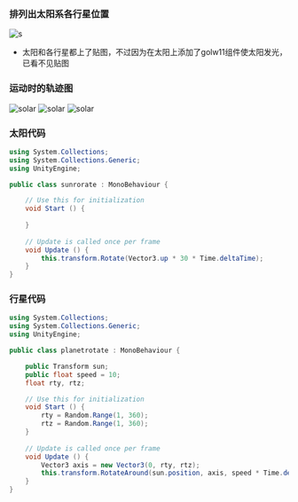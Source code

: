 ### 排列出太阳系各行星位置

![s](http://r.photo.store.qq.com/psb?/V130IzoX3J4uRT/6f7U7.O9mwzVFYvDcV*H1zcaQW2SYILuj.Wi6RYCPFI!/r/dGEBAAAAAAAA 'solar')

- 太阳和各行星都上了贴图，不过因为在太阳上添加了golw11组件使太阳发光，已看不见贴图

### 运动时的轨迹图

![solar](http://r.photo.store.qq.com/psb?/V130IzoX3J4uRT/8kbRrX6kUCAYYZblwD0Hz*TsWUZFOC9Jz.G6ttIKt20!/r/dEUBAAAAAAAA 'solar')
![solar](http://r.photo.store.qq.com/psb?/V130IzoX3J4uRT/YYncGQ1TWMALVS7TZh4LgXBML6kl4ldTs3vFKq3cDH0!/r/dGEBAAAAAAAA 'solar')
![solar](http://r.photo.store.qq.com/psb?/V130IzoX3J4uRT/Rbm59qEjT*MOCBBafa.5nhb5TB4o404Ax6sK0IuOXcI!/r/dDEBAAAAAAAA 'solar')


### 太阳代码

```C#
using System.Collections;
using System.Collections.Generic;
using UnityEngine;

public class sunrorate : MonoBehaviour {

	// Use this for initialization
	void Start () {
		
	}
	
	// Update is called once per frame
	void Update () {
        this.transform.Rotate(Vector3.up * 30 * Time.deltaTime);
	}
}

```

### 行星代码

```C#
using System.Collections;
using System.Collections.Generic;
using UnityEngine;

public class planetrotate : MonoBehaviour {

    public Transform sun;
    public float speed = 10;
    float rty, rtz;

	// Use this for initialization
	void Start () {
        rty = Random.Range(1, 360);
        rtz = Random.Range(1, 360);
	}
	
	// Update is called once per frame
	void Update () {
        Vector3 axis = new Vector3(0, rty, rtz);
        this.transform.RotateAround(sun.position, axis, speed * Time.deltaTime);
	}
}

```
